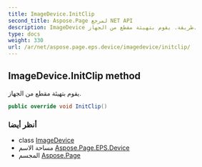 ```yaml
---
title: ImageDevice.InitClip
second_title: Aspose.Page لمرجع NET API
description: ImageDevice طريقة. يقوم بتهيئة مقطع من الجهاز.
type: docs
weight: 330
url: /ar/net/aspose.page.eps.device/imagedevice/initclip/
---
```

## ImageDevice.InitClip method

يقوم بتهيئة مقطع من الجهاز.

```csharp
public override void InitClip()
```

### أنظر أيضا

* class [ImageDevice](../)
* مساحة الاسم [Aspose.Page.EPS.Device](../../imagedevice/)
* المجسم [Aspose.Page](../../../)


